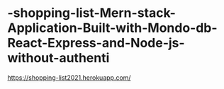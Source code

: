 # -shopping-list-Mern-stack-Application-Built-with-Mondo-db-React-Express-and-Node-js-without-authenti
https://shopping-list2021.herokuapp.com/
